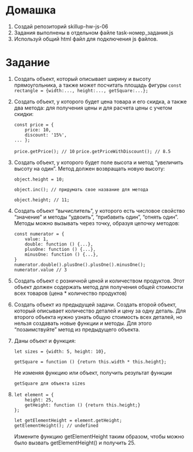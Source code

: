 # Домашка
1. Создай репозиторий skillup-hw-js-06
1. Задания выполнены в отдельном файле task-номер_задания.js
1. Используй общий html файл для подключения js файлов.

# Задание
1. Создать объект, который описывает ширину и высоту
прямоугольника, а также может посчитать площадь фигуры
    `const rectangle = {width:..., height:..., getSquare:...};`
1. Создать объект, у которого будет цена товара и его скидка, а также
два метода: для получения цены и для расчета цены с учетом скидки:
    ```
    const price = {
        price: 10,
        discount: '15%',
    ... };
    ```
    `price.getPrice(); // 10`
    `price.getPriceWithDiscount(); // 8.5`

1. Создать объект, у которого будет поле высота и метод “увеличить
высоту на один”. Метод должен возвращать новую высоту:

    `object.height = 10;`
    
    `object.inc(); // придумать свое название для метода`
    
    `object.height; // 11;`

1. Создать объект “вычислитель”, у которого есть числовое свойство
“значение” и методы “удвоить”, “прибавить один”, “отнять один”.
Методы можно вызывать через точку, образуя цепочку методов:
    ```
    const numerator = {
        value: 1,
        double: function () {...},
        plusOne: function () {...},
        minusOne: function () {...},
    }
    numerator.double().plusOne().plusOne().minusOne();
    numerator.value // 3
    ```

1. Создать объект с розничной ценой и количеством продуктов. Этот
объект должен содержать метод для получения общей стоимости
всех товаров (цена * количество продуктов)
1. Создать объект из предыдущей задачи. Создать второй объект,
который описывает количество деталей и цену за одну деталь. Для
второго объекта нужно узнать общую стоимость всех деталей, но
нельзя создавать новые функции и методы. Для этого
“позаимствуйте” метод из предыдущего объекта.
1. Даны объект и функция:

    `let sizes = {width: 5, height: 10},`
    
    `getSquare = function () {return this.width * this.height};`
    
    Не изменяя функцию или объект, получить результат функции
    
    `getSquare для объекта sizes`
    
1.
    ```
    let element = {
        height: 25,
        getHeight: function () {return this.height;}
    };
    
    let getElementHeight = element.getHeight;
    getElementHeight(); // undefined
   ```

    Измените функцию getElementHeight таким образом, чтобы можно
    было вызвать getElementHeight() и получить 25.



